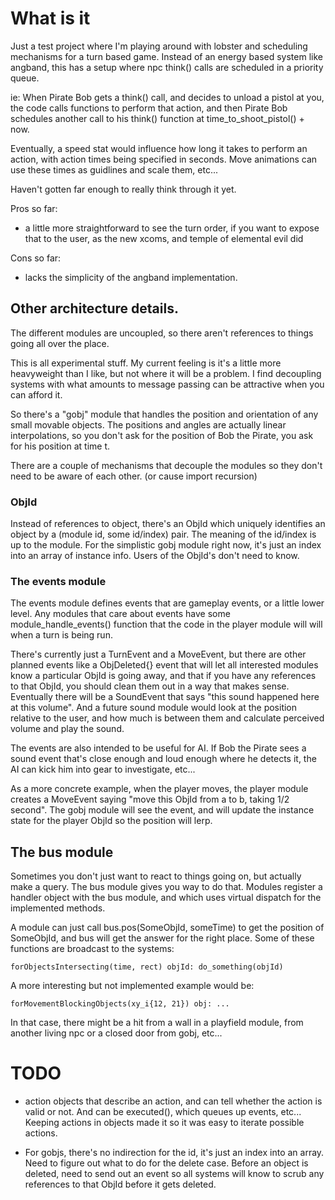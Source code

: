 # What is it
Just a test project where I'm playing around with lobster and scheduling
mechanisms for a turn based game.  Instead of an energy based system like
angband, this has a setup where npc think() calls are scheduled in a priority queue.  

ie: When Pirate Bob gets a think() call, and decides to unload a pistol at you,
the code calls functions to perform that action, and then Pirate Bob schedules
another call to his think() function at time_to_shoot_pistol() + now.

Eventually, a speed stat would influence how long it takes to perform an action, 
with action times being specified in seconds.  Move animations can use these 
times as guidlines and scale them, etc...

Haven't gotten far enough to really think through it yet.

Pros so far:
  - a little more straightforward to see the turn order, if you want to expose
    that to the user, as the new xcoms, and temple of elemental evil did

Cons so far:
  - lacks the simplicity of the angband implementation.
    
## Other architecture details.

The different modules are uncoupled, so there aren't references to things 
going all over the place.

This is all experimental stuff.  My current feeling is it's a little more 
heavyweight than I like, but not where it will be a problem.  I find decoupling
systems with what amounts to message passing can be attractive when you can 
afford it.

So there's a "gobj" module that handles the position and orientation of any
small movable objects.  The positions and angles are actually linear 
interpolations, so you don't ask for the position of Bob the Pirate, you
ask for his position at time t.

There are a couple of mechanisms that decouple the modules so they don't 
need to be aware of each other.  (or cause import recursion)

### ObjId

Instead of references to object, there's an ObjId which uniquely identifies
an object by a (module id, some id/index) pair.  The meaning of the id/index
is up to the module.  For the simplistic gobj module right now, it's just 
an index into an array of instance info.  Users of the ObjId's don't need
to know.

### The events module
The events module defines events that are gameplay events, or a little lower
level.  Any modules that care about events have some module_handle_events()
function that the code in the player module will will when a turn is being run.

 There's currently just a TurnEvent and a MoveEvent, but there are other
planned events like a ObjDeleted{} event that will let all interested modules
know a particular ObjId is going away, and that if you have any references to
that ObjId, you should clean them out in a way that makes sense.  Eventually 
there will be a SoundEvent that says "this sound happened here at this volume".
And a future sound module would look at the position relative to the user, and
how much is between them and calculate perceived volume and play the sound.

The events are also intended to be useful for AI.  If Bob the Pirate sees a 
sound event that's close enough and loud enough where he detects it, the AI
can kick him into gear to investigate, etc...

As a more concrete example, when the player moves, the player module creates 
a MoveEvent saying "move this ObjId from a to b, taking 1/2 second".  The gobj
module will see the event, and will update the instance state for the player 
ObjId so the position will lerp.

## The bus module
Sometimes you don't just want to react to things going on, but actually make
a query.  The bus module gives you way to do that.  Modules register a 
handler object with the bus module, and which uses virtual dispatch for the 
implemented methods.

A module can just call bus.pos(SomeObjId, someTime) to get the position of
SomeObjId, and bus will get the answer for the right place.  Some of these
functions are broadcast to the systems: 

    forObjectsIntersecting(time, rect) objId: do_something(objId)

A more interesting but not implemented example would be:

    forMovementBlockingObjects(xy_i{12, 21}) obj: ...

In that case, there might be a hit from a wall in a playfield module, from another
living npc or a closed door from gobj, etc...  

# TODO
- action objects that describe an action, and can tell whether the action
  is valid or not.  And can be executed(), which queues up events, etc...
  Keeping actions in objects made it so it was easy to iterate possible actions. 

- For gobjs, there's no indirection for the id, it's just an index into 
  an array. Need to figure out what to do for the delete case.  Before
  an object is deleted, need to send out an event so all systems will know
  to scrub any references to that ObjId before it gets deleted.
